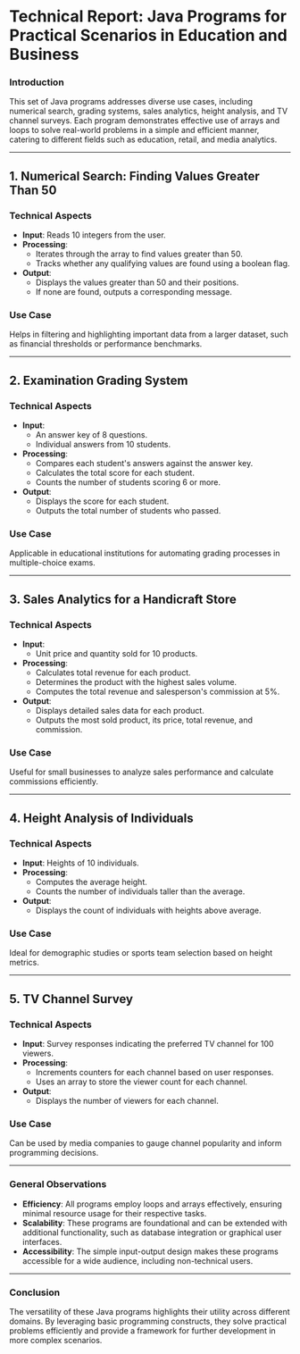 # Technical Report: Java Programs for Practical Scenarios in Education and Business

### Introduction

This set of Java programs addresses diverse use cases, including numerical search, grading systems, sales analytics, height analysis, and TV channel surveys. Each program demonstrates effective use of arrays and loops to solve real-world problems in a simple and efficient manner, catering to different fields such as education, retail, and media analytics.

---

## **1. Numerical Search: Finding Values Greater Than 50**

### **Technical Aspects**
- **Input**: Reads 10 integers from the user.
- **Processing**:
  - Iterates through the array to find values greater than 50.
  - Tracks whether any qualifying values are found using a boolean flag.
- **Output**:
  - Displays the values greater than 50 and their positions.
  - If none are found, outputs a corresponding message.

### **Use Case**
Helps in filtering and highlighting important data from a larger dataset, such as financial thresholds or performance benchmarks.

---

## **2. Examination Grading System**

### **Technical Aspects**
- **Input**: 
  - An answer key of 8 questions.
  - Individual answers from 10 students.
- **Processing**:
  - Compares each student's answers against the answer key.
  - Calculates the total score for each student.
  - Counts the number of students scoring 6 or more.
- **Output**:
  - Displays the score for each student.
  - Outputs the total number of students who passed.

### **Use Case**
Applicable in educational institutions for automating grading processes in multiple-choice exams.

---

## **3. Sales Analytics for a Handicraft Store**

### **Technical Aspects**
- **Input**:
  - Unit price and quantity sold for 10 products.
- **Processing**:
  - Calculates total revenue for each product.
  - Determines the product with the highest sales volume.
  - Computes the total revenue and salesperson's commission at 5%.
- **Output**:
  - Displays detailed sales data for each product.
  - Outputs the most sold product, its price, total revenue, and commission.

### **Use Case**
Useful for small businesses to analyze sales performance and calculate commissions efficiently.

---

## **4. Height Analysis of Individuals**

### **Technical Aspects**
- **Input**: Heights of 10 individuals.
- **Processing**:
  - Computes the average height.
  - Counts the number of individuals taller than the average.
- **Output**:
  - Displays the count of individuals with heights above average.

### **Use Case**
Ideal for demographic studies or sports team selection based on height metrics.

---

## **5. TV Channel Survey**

### **Technical Aspects**
- **Input**: Survey responses indicating the preferred TV channel for 100 viewers.
- **Processing**:
  - Increments counters for each channel based on user responses.
  - Uses an array to store the viewer count for each channel.
- **Output**:
  - Displays the number of viewers for each channel.

### **Use Case**
Can be used by media companies to gauge channel popularity and inform programming decisions.

---

### **General Observations**
- **Efficiency**: All programs employ loops and arrays effectively, ensuring minimal resource usage for their respective tasks.
- **Scalability**: These programs are foundational and can be extended with additional functionality, such as database integration or graphical user interfaces.
- **Accessibility**: The simple input-output design makes these programs accessible for a wide audience, including non-technical users.

---

### **Conclusion**

The versatility of these Java programs highlights their utility across different domains. By leveraging basic programming constructs, they solve practical problems efficiently and provide a framework for further development in more complex scenarios.